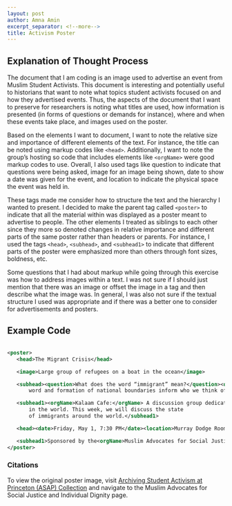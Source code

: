 ```yaml
---
layout: post
author: Amna Amin
excerpt_separator: <!--more-->
title: Activism Poster
---
```


## Explanation of Thought Process

The document that I am coding is an image used to advertise an event from Muslim Student Activists. This document is interesting and potentially useful to historians that want to note what topics student activists focused on and how they advertised events. Thus, the aspects of the document that I want to preserve for researchers is noting what titles are used, how information is presented (in forms of questions or demands for instance), where and when these events take place, and images used on the poster.

Based on the elements I want to document, I want to note the relative size and importance of different elements of the text. For instance, the title can be noted using markup codes like `<head>`. Additionally, I want to note the group’s hosting so code that includes elements like `<orgName>` were good markup codes to use. Overall, I also used tags like question to indicate that questions were being asked, image for an image being shown, date to show a date was given for the event, and location to indicate the physical space the event was held in.

These tags made me consider how to structure the text and the hierarchy I wanted to present. I decided to make the parent tag called `<poster>` to indicate that all the material within was displayed as a poster meant to advertise to people. The other elements I treated as siblings to each other since they more so denoted changes in relative importance and different parts of the same poster rather than headers or parents. For instance, I used the tags `<head>`, `<subhead>`, and `<subhead1>` to indicate that different parts of the poster were emphasized more than others through font sizes, boldness, etc.  

Some questions that I had about markup while going through this exercise was how to address images within a text. I was not sure if I should just mention that there was an image or offset the image in a tag and then describe what the image was. In general, I was also not sure if the textual structure I used was appropriate and if there was a better one to consider for advertisements and posters.
<!--more-->
## Example Code

 ```XML

<poster>
	<head>The Migrant Crisis</head>

	<image>Large group of refugees on a boat in the ocean</image>

	<subhead><question>What does the word “immigrant” mean?</question><question>How do stereotypes behind the
		word and formation of national boundaries inform who we think of as immigrants?</question></subhead>

	<subhead1><orgName>Kalaam Cafe:</orgName> A discussion group dedicated to talking about relevant issues
		in the world. This week, we will discuss the state
		of immigrants around the world.</subhead1>

	<head><date>Friday, May 1, 7:30 PM</date><location>Murray Dodge Room 22</location></head>

	<subhead1>Sponsored by the<orgName>Muslim Advocates for Social Justice</orgName></subhead1>
</poster>

```

### Citations

 To view the original poster image, visit [Archiving Student Activism at Princeton (ASAP) Collection](/http://arks.princeton.edu/ark:/88435/0v8383311) and navigate to the Muslim Advocates for Social Justice and Individual Dignity page.
